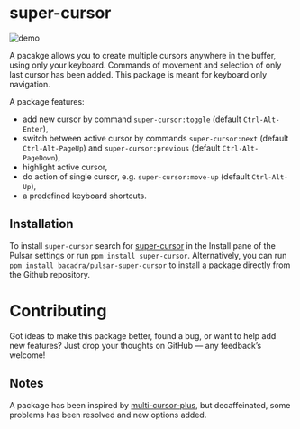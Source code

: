 # super-cursor

![demo](https://github.com/bacadra/pulsar-super-cursor/blob/master/assets/demo.gif?raw=true)

A pacakge allows you to create multiple cursors anywhere in the buffer, using only your keyboard. Commands of movement and selection of only last cursor has been added. This package is meant for keyboard only navigation.

A package features:
- add new cursor by command `super-cursor:toggle` (default `Ctrl-Alt-Enter`),
- switch between active cursor by commands `super-cursor:next` (default `Ctrl-Alt-PageUp`) and `super-cursor:previous` (default `Ctrl-Alt-PageDown`),
- highlight active cursor,
- do action of single cursor, e.g. `super-cursor:move-up` (default `Ctrl-Alt-Up`),
- a predefined keyboard shortcuts.

## Installation

To install `super-cursor` search for [super-cursor](https://web.pulsar-edit.dev/packages/super-cursor) in the Install pane of the Pulsar settings or run `ppm install super-cursor`. Alternatively, you can run `ppm install bacadra/pulsar-super-cursor` to install a package directly from the Github repository.

# Contributing

Got ideas to make this package better, found a bug, or want to help add new features? Just drop your thoughts on GitHub — any feedback’s welcome!

## Notes

A package has been inspired by [multi-cursor-plus](https://github.com/kankaristo/atom-multi-cursor-plus), but decaffeinated, some problems has been resolved and new options added.
